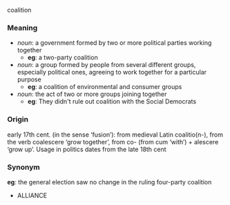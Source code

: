 coalition
### Meaning
+ _noun_: a government formed by two or more political parties working together
	+ __eg__: a two-party coalition
+ _noun_: a group formed by people from several different groups, especially political ones, agreeing to work together for a particular purpose
	+ __eg__: a coalition of environmental and consumer groups
+ _noun_: the act of two or more groups joining together
	+ __eg__: They didn't rule out coalition with the Social Democrats

### Origin

early 17th cent. (in the sense ‘fusion’): from medieval Latin coalitio(n-), from the verb coalescere ‘grow together’, from co- (from cum ‘with’) + alescere ‘grow up’. Usage in politics dates from the late 18th cent

### Synonym

__eg__: the general election saw no change in the ruling four-party coalition

+ ALLIANCE


